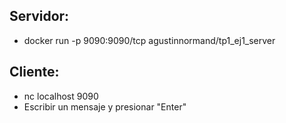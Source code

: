 ## Servidor:
* docker run -p 9090:9090/tcp agustinnormand/tp1_ej1_server

## Cliente:
* nc localhost 9090
* Escribir un mensaje y presionar "Enter"